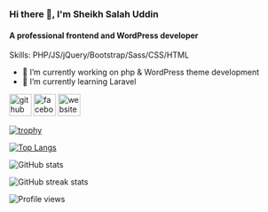 ### Hi there 👋, I'm Sheikh Salah Uddin
#### A professional frontend and WordPress developer

Skills: PHP/JS/jQuery/Bootstrap/Sass/CSS/HTML

- 🔭 I’m currently working on php & WordPress theme development 
- 🌱 I’m currently learning Laravel 


[<img src='https://cdn.jsdelivr.net/npm/simple-icons@3.0.1/icons/github.svg' alt='github' height='40'>](https://github.com/sksheikh)  [<img src='https://cdn.jsdelivr.net/npm/simple-icons@3.0.1/icons/facebook.svg' alt='facebook' height='40'>](https://www.facebook.com/https://www.facebook.com/skuddin.ius)  [<img src='https://cdn.jsdelivr.net/npm/simple-icons@3.0.1/icons/icloud.svg' alt='website' height='40'>](https://developersheikh.me)  

[![trophy](https://github-profile-trophy.vercel.app/?username=sksheikh)](https://github.com/ryo-ma/github-profile-trophy)

[![Top Langs](https://github-readme-stats.vercel.app/api/top-langs/?username=sksheikh)](https://github.com/anuraghazra/github-readme-stats)

![GitHub stats](https://github-readme-stats.vercel.app/api?username=sksheikh&show_icons=true)  

![GitHub streak stats](https://github-readme-streak-stats.herokuapp.com/?user=sksheikh)  

![Profile views](https://gpvc.arturio.dev/sksheikh)  
